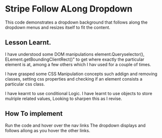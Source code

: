 # Stripe Follow ALong Dropdown

This code demonstrates a  dropdown background that follows along the dropdown menus and resizes itself to fit the content.

## Lesson Learnt.

 I have understood some DOM manipulations
 element.Queryselector(), ELement.getBoundingClientRect()" to get where exactly the particular element is at, among a few others which I hav used for a couple of times.

 I have grasped some CSS Manipulation concepts such addign and removing classes, setting css properties and checking if an element consists a particular css class.

  I have  kearnt to use conditional Logic.
  I have learnt to use objects to store mulriple related values, Looking to sharpen this as I revise.
  

  ## How To implement

Run the code and hover over the nav links
    The dropdown displays and follows allong as you hover the other links.
